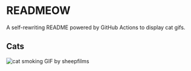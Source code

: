 # READMEOW

A self-rewriting README powered by GitHub Actions to display cat gifs.

## Cats

![cat smoking GIF by sheepfilms](https://media2.giphy.com/media/l0ExdMHUDKteztyfe/200.gif?cid=9acd02danx6ewb9ds30zvd9tfjben9e2hwxqsbeuhewoawps&ep=v1_gifs_search&rid=200.gif&ct=g)
